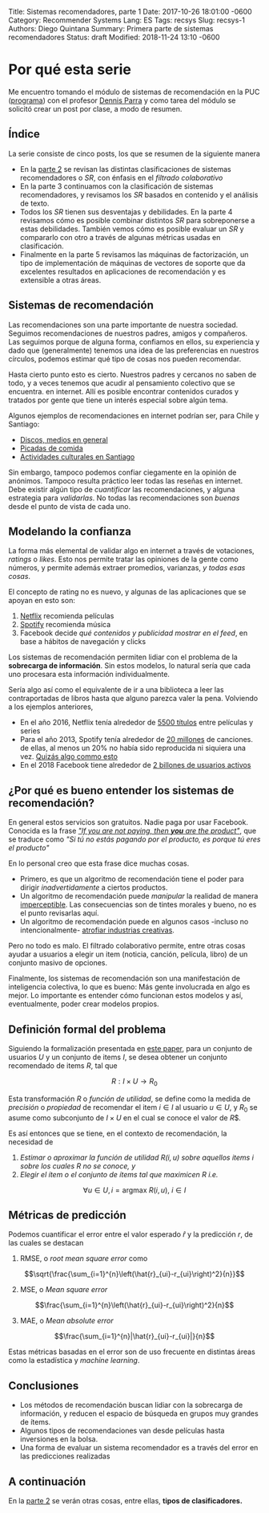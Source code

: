 Title: Sistemas recomendadores, parte 1
Date: 2017-10-26 18:01:00 -0600
Category: Recommender Systems
Lang: ES
Tags: recsys
Slug: recsys-1
Authors: Diego Quintana
Summary: Primera parte de sistemas recomendadores
Status: draft
Modified: 2018-11-24 13:10 -0600

# Por qué esta serie

Me encuentro tomando el módulo de sistemas de recomendación en la PUC
([programa](https://educacionprofesional.ing.uc.cl/?diplomado=diplomado-big-data))
con el profesor [Dennis Parra](http://dparra.sitios.ing.uc.cl/) y como tarea del
 módulo se solicitó crear un post por clase, a modo de resumen.

## Índice

La serie consiste de cinco posts, los que se resumen de la siguiente manera

- En la [parte 2]({filename}/blog/02_sysrec-2.md) se revisan las distintas
  clasificaciones de sistemas recomendadores o _SR_, con énfasis en el _filtrado colaborativo_
- En la parte 3 continuamos con la clasificación
  de sistemas recomendadores, y revisamos los _SR_ basados en contenido y el análisis de texto.
- Todos los _SR_ tienen sus desventajas y debilidades. En la parte 4
  revisamos cómo es posible combinar distintos _SR_ para sobreponerse a estas
  debilidades. También vemos cómo es posible evaluar un _SR_ y compararlo con
  otro a través de algunas métricas usadas en clasificación.
- Finalmente en la parte 5 revisamos las máquinas
  de factorización, un tipo de implementación de máquinas de vectores de
  soporte que da excelentes resultados en aplicaciones de recomendación y es extensible a otras áreas.

## Sistemas de recomendación

Las recomendaciones son una parte importante de nuestra sociedad.
Seguimos recomendaciones de nuestros padres, amigos y compañeros. Las
seguimos porque de alguna forma, confiamos en ellos, su experiencia y
dado que (generalmente) tenemos una idea de las preferencias en nuestros
círculos, podemos estimar qué tipo de cosas nos pueden recomendar.

Hasta cierto punto esto es cierto. Nuestros padres y cercanos no saben
de todo, y a veces tenemos que acudir al pensamiento colectivo que se encuentra.
en internet. Allí es posible encontrar contenidos curados y tratados por
gente que tiene un interés especial sobre algún tema.

Algunos ejemplos de recomendaciones en internet podrían ser, para Chile y Santiago:

- [Discos, medios en general](http://www.paniko.cl/)
- [Picadas de comida](https://elpicadista.cl/)
- [Actividades culturales en Santiago](http://estoy.cl/)

Sin embargo, tampoco podemos confiar ciegamente en la opinión de anónimos. Tampoco
resulta práctico leer todas las reseñas en internet. Debe existir algún tipo de
_cuantificar_ las recomendaciones, y alguna estrategia para _validarlas_. 
No todas las recomendaciones son _buenas_ desde el punto de vista de cada uno.

## Modelando la confianza

La forma más elemental de validar algo en internet a través de votaciones, _ratings_
o _likes_. Esto nos permite tratar las opiniones de la gente como números, y permite
además extraer promedios, varianzas, _y todas esas cosas_.

El concepto de rating no es nuevo, y algunas de las aplicaciones que se apoyan en esto
son:

1.  [Netflix](http://netflix.com/) recomienda películas
2.  [Spotify](https://mubi.com/) recomienda música
3.  Facebook decide _qué contenidos y publicidad mostrar en el feed_,
     en base a hábitos de navegación y clicks


Los sistemas de recomendación permiten lidiar con el problema de la **sobrecarga de información**.
Sin estos modelos, lo natural sería que cada uno procesara esta información individualmente.

Sería algo así como el equivalente de ir a una biblioteca a leer las
contraportadas de libros hasta que alguno parezca valer la pena. Volviendo a los ejemplos
anteriores,

- En el año 2016, Netflix tenía alrededor de [5500 títulos](http://time.com/4272360/the-number-of-movies-on-netflix-is-dropping-fast/)
  entre películas y series
- Para el año 2013, Spotify tenía alrededor de [20 millones](https://www.digitalmusicnews.com/2013/10/11/songsonspotify/) de canciones.
 de ellas, al menos un 20% no había sido reproducida ni siquiera una vez. [Quizás algo commo esto](https://open.spotify.com/album/0ke5cFySqu1XkaVM4RWUZk)
- En el 2018 Facebook tiene alrededor de [2 billones de usuarios activos](https://www.statista.com/statistics/264810/number-of-monthly-active-facebook-users-worldwide/)


## ¿Por qué es bueno entender los sistemas de recomendación?

En general estos servicios son gratuitos. Nadie paga por usar Facebook.
Conocida es la frase [_"If you are not paying, then **you** are the product"_](https://www.reddit.com/r/explainlikeimfive/comments/2m3f05/eli5_if_something_is_free_you_are_the_product/),
que se traduce como _"Si tú no estás pagando por el producto, es porque tú eres el producto"_

En lo personal creo que esta frase dice muchas cosas.

- Primero, es que un algoritmo de recomendación tiene el poder para dirigir _inadvertidamente_ a ciertos productos.
- Un algoritmo de recomendación puede _manipular_ la realidad de manera [imperceptible](https://www.theguardian.com/technology/2014/jun/29/facebook-users-emotions-news-feeds). Las consecuencias son de tintes morales y bueno, no es el punto revisarlas aquí.
- Un algoritmo de recomendación puede en algunos casos -incluso no intencionalmente- [atrofiar industrias creativas](https://www.dw.com/en/spotify-how-a-swedish-startup-transformed-the-music-industry/a-43230609).

Pero no todo es malo. El filtrado colaborativo permite, entre otras cosas ayudar
 a usuarios a elegir un item (noticia, canción, película, libro) de un conjunto
 masivo de opciones.

Finalmente, los sistemas de recomendación son una manifestación de
inteligencia colectiva, lo que es bueno: Más gente involucrada en algo es mejor. 
Lo importante es entender cómo funcionan estos modelos y así, eventualmente, poder crear modelos propios.

## Definición formal del problema

Siguiendo la formalización presentada en [este paper](http://citeseerx.ist.psu.edu/viewdoc/download?doi=10.1.1.423.5258&rep=rep1&type=pdf),
para un conjunto de usuarios $U$ y un conjunto de items $I$, se desea obtener un
 conjunto recomendado de items $R$, tal que

$$R: I \times U \rightarrow R_0$$

Esta transformación $R$ o _función de utilidad_, se define como la medida de
_precisión_ o _propiedad_ de recomendar el item $i \in I$ al usuario $u \in U$,
 y $R_0$ se asume como subconjunto de $I \times U$ en el cual se conoce el valor de $R$$.

Es así entonces que se tiene, en el contexto de recomendación, la necesidad de

1.  _Estimar o aproximar la función de utilidad $R(i,u)$ sobre aquellos items
     $i$ sobre los cuales $R$ no se conoce, y_
2.  _Elegir el ítem o el conjunto de ítems tal que maximicen $R$ i.e._

$$\forall u \in U, i = \mbox{argmax } R(i,u) \mbox{, }  i \in I$$

## Métricas de predicción

Podemos cuantificar el error entre el valor esperado $\hat{r}$ y la predicción $r$, de las cuales se destacan

1.  RMSE, o _root mean square error_ como

$$\sqrt{\frac{\sum_{i=1}^{n}\left(\hat{r}_{ui}-r_{ui}\right)^2}{n}}$$

2.  MSE, o _Mean square error_

$$\frac{\sum_{i=1}^{n}\left(\hat{r}_{ui}-r_{ui}\right)^2}{n}$$

3.  MAE, o _Mean absolute error_

$$\frac{\sum_{i=1}^{n}|\hat{r}_{ui}-r_{ui}|}{n}$$

Estas métricas basadas en el error son de uso frecuente en distintas áreas como
 la estadística y _machine learning_.

## Conclusiones

- Los métodos de recomendación buscan lidiar con la sobrecarga de información,
y reducen el espacio de búsqueda en grupos muy grandes de ítems.
- Algunos tipos de recomendaciones van desde películas hasta inversiones en la bolsa.
- Una forma de evaluar un sistema recomendador es a través del error en las
  predicciones realizadas

## A continuación

En la [parte 2]({filename}/blog/02_sysrec-2.md) se verán otras cosas, entre ellas, **tipos de clasificadores.**
